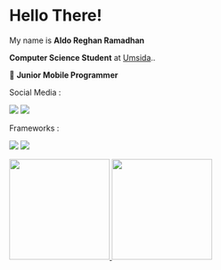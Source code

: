 # Hello There! 

My name is **Aldo Reghan Ramadhan**

**Computer Science Student** at [Umsida](https://www.umsida.ac.id/)..

:iphone: **Junior Mobile Programmer**

Social Media :

  <a href="https://www.linkedin.com/in/aldorr/"><img src="https://img.shields.io/badge/LinkedIn-0077B5?style=for-the-badge&logo=linkedin&logoColor=white" /></a>
  <a href="https://www.instagram.com/aldoreramadhan/?hl=en"><img src="https://img.shields.io/badge/Instagram-E4405F?style=for-the-badge&logo=instagram&logoColor=white" /></a>
  
Frameworks :

  <img src="https://img.shields.io/badge/Flutter-02569B?style=for-the-badge&logo=flutter&logoColor=white" /> <img src="https://img.shields.io/badge/Node.js-339933?style=for-the-badge&logo=nodedotjs&logoColor=white" />

<p align="left">
<a href="https://github.com/aldoreghan">
  <img height="180em" src="https://github-readme-stats-eight-theta.vercel.app/api?username=aldoreghan&show_icons=true&theme=algolia&include_all_commits=true&count_private=true"/>
  <img height="180em" src="https://github-readme-stats-eight-theta.vercel.app/api/top-langs/?username=aldoreghan&layout=compact&langs_count=8&theme=algolia"/>
</a>
</p>
